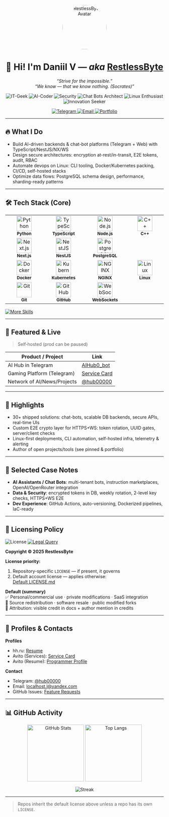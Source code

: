 <!-- Profile Header -->
<p align="center">
  <a href="https://github.com/RestlessByte">
    <img src="https://github.com/RestlessByte.png" width="140" height="140" style="border-radius:50%" alt="RestlessByte Avatar" />
  </a>
</p>

<h1 align="center">👋 Hi! I'm Daniil V — <i>aka</i> <a href="https://github.com/RestlessByte">RestlessByte</a></h1>

<p align="center">
  <em>“Strive for the impossible.”</em><br/>
  <em>“We know — that we know nothing. (Socrates)”</em>
</p>

<!-- Role Pills (first priority) -->
<p align="center">
  <img alt="IT-Geek" src="https://img.shields.io/badge/IT–Geek-0b7285?style=for-the-badge&logo=github&logoColor=white" />
  <img alt="AI-Coder" src="https://img.shields.io/badge/AI–Coder-5f3dc4?style=for-the-badge&logo=openai&logoColor=white" />
  <img alt="Security" src="https://img.shields.io/badge/Security%20Specialist-2b8a3e?style=for-the-badge&logo=protonvpn&logoColor=white" />
  <img alt="Chat Bots Architect" src="https://img.shields.io/badge/Chat%20Bots%20Architect-1c7ed6?style=for-the-badge&logo=telegram&logoColor=white" />
  <img alt="Linux Enthusiast" src="https://img.shields.io/badge/Linux%20Enthusiast-111827?style=for-the-badge&logo=linux&logoColor=white" />
  <img alt="Innovation Seeker" src="https://img.shields.io/badge/Innovation%20Seeker-f59f00?style=for-the-badge&logo=lightning&logoColor=white" />
</p>

<p align="center">
  <a href="https://t.me/RestlessByte">
    <img src="https://img.shields.io/badge/Telegram-2CA5E0?style=for-the-badge&logo=telegram&logoColor=white" alt="Telegram" />
  </a>
  <a href="mailto:localhost.l@yandex.com">
    <img src="https://img.shields.io/badge/Email-FF6F61?style=for-the-badge&logo=minutemailer&logoColor=white" alt="Email" />
  </a>
  <a href="https://RestlessByte.github.io">
    <img src="https://img.shields.io/badge/Portfolio-111827?style=for-the-badge&logo=firefoxbrowser&logoColor=white" alt="Portfolio" />
  </a>
</p>

---

## 🔥 What I Do

- Build AI-driven backends & chat-bot platforms (Telegram + Web) with TypeScript/NestJS/NX/WS
- Design secure architectures: encryption at-rest/in-transit, E2E tokens, audit, RBAC
- Automate devops on Linux: CLI tooling, Docker/Kubernetes packing, CI/CD, self-hosted stacks
- Optimize data flows: PostgreSQL schema design, performance, sharding-ready patterns

---

## 🛠 Tech Stack (Core)


<table>
  <tr>
    <td align="center" width="140">
      <img src="https://cdn.jsdelivr.net/gh/devicons/devicon/icons/python/python-original.svg" height="48" alt="Python"/><br/>
      <sub><b>Python</b></sub>
    </td>
    <td align="center" width="140">
      <img src="https://cdn.jsdelivr.net/gh/devicons/devicon/icons/typescript/typescript-original.svg" height="48" alt="TypeScript"/><br/>
      <sub><b>TypeScript</b></sub>
    </td>
    <td align="center" width="140">
      <img src="https://cdn.jsdelivr.net/gh/devicons/devicon/icons/nodejs/nodejs-original.svg" height="48" alt="Node.js"/><br/>
      <sub><b>Node.js</b></sub>
    </td>
    <td align="center" width="140">
      <img src="https://cdn.jsdelivr.net/gh/devicons/devicon/icons/cplusplus/cplusplus-original.svg" height="48" alt="C++"/><br/>
      <sub><b>C++</b></sub>
    </td>
  </tr>
  <tr>
    <td align="center" width="140">
      <img src="https://cdn.jsdelivr.net/gh/devicons/devicon/icons/nextjs/nextjs-original.svg" height="48" alt="Next.js"/><br/>
      <sub><b>Next.js</b></sub>
    </td>
    <td align="center" width="140">
      <img src="https://cdn.jsdelivr.net/gh/devicons/devicon/icons/nestjs/nestjs-plain.svg" height="48" alt="NestJS"/><br/>
      <sub><b>NestJS</b></sub>
    </td>
    <td align="center" width="140">
      <img src="https://cdn.jsdelivr.net/gh/devicons/devicon/icons/postgresql/postgresql-original.svg" height="48" alt="PostgreSQL"/><br/>
      <sub><b>PostgreSQL</b></sub>
    </td>
  </tr>
  <tr>
    <td align="center" width="140">
      <img src="https://cdn.jsdelivr.net/gh/devicons/devicon/icons/docker/docker-original.svg" height="48" alt="Docker"/><br/>
      <sub><b>Docker</b></sub>
    </td>
    <td align="center" width="140">
      <img src="https://cdn.jsdelivr.net/gh/devicons/devicon/icons/kubernetes/kubernetes-plain.svg" height="48" alt="Kubernetes"/><br/>
      <sub><b>Kubernetes</b></sub>
    </td>
    <td align="center" width="140">
      <img src="https://cdn.jsdelivr.net/gh/devicons/devicon/icons/nginx/nginx-original.svg" height="48" alt="NGINX"/><br/>
      <sub><b>NGINX</b></sub>
    </td>
    <td align="center" width="140">
      <img src="https://cdn.jsdelivr.net/gh/devicons/devicon/icons/linux/linux-original.svg" height="48" alt="Linux"/><br/>
      <sub><b>Linux</b></sub>
    </td>
  </tr>
  <tr>
    <td align="center" width="140">
      <img src="https://cdn.jsdelivr.net/gh/devicons/devicon/icons/git/git-original.svg" height="48" alt="Git"/><br/>
      <sub><b>Git</b></sub>
    </td>
    <td align="center" width="140">
      <img src="https://cdn.jsdelivr.net/gh/devicons/devicon/icons/github/github-original.svg" height="48" alt="GitHub"/><br/>
      <sub><b>GitHub</b></sub>
    </td>
    <td align="center" width="140">
      <img src="https://raw.githubusercontent.com/simple-icons/simple-icons/develop/icons/websocket.svg" height="48" alt="WebSockets"/><br/>
      <sub><b>WebSockets</b></sub>
    </td>

  </tr>
</table>
<p>
  <a href="https://RestlessByte.github.io">
    <img alt="More Skills" src="https://img.shields.io/badge/Full%20skillset%20→%20Portfolio-0b7285?style=for-the-badge" />
  </a>
</p>

---

## 🚀 Featured & Live

> Self‑hosted (prod can be paused)

| Product / Project | Link |
| --- | --- |
| AI Hub in Telegram | <a href="https://t.me/AIHub0_bot">AIHub0_bot</a> |
| Gaming Platform (Telegram) | <a href="https://www.avito.ru/meleuz/predlozheniya_uslug/ustanovka_windows_linux_razrabtka_pod_klyuch_3565647194">Service Card</a> |
| Network of AI/News/Projects | <a href="https://t.me/hub00000">@hub00000</a> |

---

## 📌 Highlights

- 30+ shipped solutions: chat-bots, scalable DB backends, secure APIs, real-time UIs  
- Custom E2E crypto layer for HTTPS+WS: token rotation, UUID gates, server/client checks  
- Linux-first deployments, CLI automation, self-hosted infra, telemetry & alerting  
- Author of open projects/tools (see pinned & portfolio)

---

## 🧠 Selected Case Notes

- **AI Assistants / Chat Bots**: multi-tenant bots, instruction marketplaces, OpenAI/OpenRouter integration  
- **Data & Security**: encrypted tokens in DB, weekly rotation, 2-level key checks, HTTPS+WS E2E  
- **Dev Experience**: GitHub Actions, auto-versioning, Dockerized pipelines, IaC-ready

---

## 🪪 Licensing Policy

<img alt="License" src="https://img.shields.io/badge/License-Custom-important?style=flat-square&logo=law" />
<a href="mailto:localhost.l@yandex.com">
  <img alt="Legal Query" src="https://img.shields.io/badge/Contact-Legal%20Query-blue?style=flat-square&logo=minutemailer" />
</a>

**Copyright © 2025 RestlessByte**

**License priority:**
1. Repository-specific `LICENSE` — if present, it governs  
2. Default account license — applies otherwise:  
   <a href="https://github.com/RestlessByte/-License-Policy-for-My-Repositories/blob/main/LICENSE.md">Default LICENSE.md</a>

**Default (summary)**  
✅ Personal/commercial use · private modifications · SaaS integration  
🚫 Source redistribution · software resale · public modified forks  
📝 Attribution: visible credit in docs + author mention in credits

---

## 💼 Profiles & Contacts

**Profiles**
- hh.ru: <a href="https://hh.ru/resume/7aee394dff0e982c5b0039ed1f666a5a524544">Resume</a>  
- Avito (Services): <a href="https://www.avito.ru/meleuz/predlozheniya_uslug/ustanovka_windows_linux_razrabtka_pod_klyuch_3565647194">Service Card</a>  
- Avito (Resume): <a href="https://www.avito.ru/meleuz/rezume/programmist_programmer_3981233373">Programmer Profile</a>

**Contact**
- Telegram: <a href="https://t.me/hub00000">@hub00000</a>  
- Email: <a href="mailto:localhost.l@yandex.com">localhost.l@yandex.com</a>  
- GitHub Issues: <a href="https://github.com/RestlessByte/RestlessByte/issues">Feature Requests</a>

---

## 📊 GitHub Activity

<p align="center">
  <img height="180" alt="GitHub Stats" src="https://github-readme-stats.vercel.app/api?username=RestlessByte&show_icons=true&theme=vision-friendly-dark&hide_border=true&include_all_commits=true&count_private=true" />
  <img height="180" alt="Top Langs" src="https://github-readme-stats.vercel.app/api/top-langs/?username=RestlessByte&layout=compact&theme=vision-friendly-dark&hide_border=true&langs_count=6" />
</p>

<p align="center">
  <img alt="Streak" src="https://github-readme-streak-stats.herokuapp.com/?user=RestlessByte&theme=vision-friendly-dark&hide_border=true" />
</p>

---

> Repos inherit the default license above unless a repo has its own `LICENSE`.